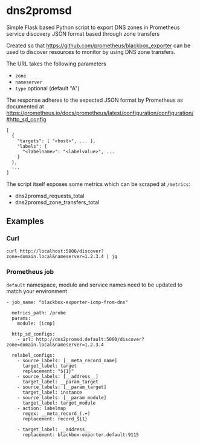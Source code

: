 # dns2promsd
Simple Flask based Python script to export DNS zones in Prometheus service discovery JSON format based through zone transfers

Created so that https://github.com/prometheus/blackbox_exporter can be used to discover resources to monitor by using DNS zone transfers.

The URL takes the following parameters

- `zone`
- `nameserver`
- `type` optional (default "A")

The response adheres to the expected JSON format by Prometheus as documented at https://prometheus.io/docs/prometheus/latest/configuration/configuration/#http_sd_config

```
[
  {
    "targets": [ "<host>", ... ],
    "labels": {
      "<labelname>": "<labelvalue>", ...
    }
  },
  ...
]
```

The script itself exposes some metrics which can be scraped at `/metrics`:
- dns2promsd_requests_total
- dns2promsd_zone_transfers_total

## Examples
### Curl
`curl http://localhost:5000/discover?zone=domain.local&nameserver=1.2.3.4 | jq`

### Prometheus job
`default` namespace, module and service names need to be updated to match your environment
```
- job_name: "blackbox-exporter-icmp-from-dns"

  metrics_path: /probe
  params:
    module: [icmp]

  http_sd_configs:
    - url: http://dns2promsd.default:5000/discover?zone=domain.local&nameserver=1.2.3.4

  relabel_configs:
    - source_labels: [__meta_record_name]
      target_label: target
      replacement: "${1}"
    - source_labels: [__address__]
      target_label: __param_target
    - source_labels: [__param_target]
      target_label: instance  
    - source_labels: [__param_module]
      target_label: target_module  
    - action: labelmap
      regex: __meta_record_(.+)
      replacement: record_${1}

    - target_label: __address__
      replacement: blackbox-exporter.default:9115
```